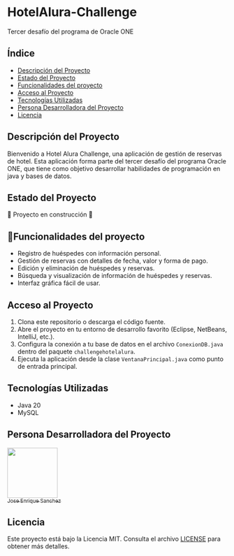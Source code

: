 # HotelAlura-Challenge
Tercer desafío del programa de Oracle ONE

## Índice

- [Descripción del Proyecto](#descripción-del-proyecto)
- [Estado del Proyecto](#estado-del-proyecto)
- [Funcionalidades del proyecto](#Funcionalidades-del-proyecto)
- [Acceso al Proyecto](#acceso-al-proyecto)
- [Tecnologías Utilizadas](#tecnologías-utilizadas)
- [Persona Desarrolladora del Proyecto](#personas-desarrolladoras-del-proyecto)
- [Licencia](#licencia)

## Descripción del Proyecto

Bienvenido a Hotel Alura Challenge, una aplicación de gestión de reservas de hotel.
Esta aplicación forma parte del tercer desafío del programa Oracle ONE, que tiene como objetivo desarrollar habilidades de programación en java y bases de datos.

## Estado del Proyecto

:construction: Proyecto en construcción :construction:

## :hammer:Funcionalidades del proyecto

- Registro de huéspedes con información personal.
- Gestión de reservas con detalles de fecha, valor y forma de pago.
- Edición y eliminación de huéspedes y reservas.
- Búsqueda y visualización de información de huéspedes y reservas.
- Interfaz gráfica fácil de usar.

## Acceso al Proyecto

1. Clona este repositorio o descarga el código fuente.
2. Abre el proyecto en tu entorno de desarrollo favorito (Eclipse, NetBeans, IntelliJ, etc.).
3. Configura la conexión a tu base de datos en el archivo `ConexionDB.java` dentro del paquete `challengehotelalura`.
4. Ejecuta la aplicación desde la clase `VentanaPrincipal.java` como punto de entrada principal.

## Tecnologías Utilizadas

- Java 20
- MySQL

## Persona Desarrolladora del Proyecto

[<img src="https://avatars.githubusercontent.com/u/129393100?v=4" width=115 style="border-radius:50" ><br><sub>Jose Enrique Sanchez</sub>](https://github.com/TheJose24)

## Licencia

Este proyecto está bajo la Licencia MIT. Consulta el archivo [LICENSE](/ruta/a/tu/LICENSE) para obtener más detalles.
